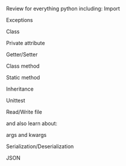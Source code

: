 Review for everything python including:
Import

Exceptions

Class

Private attribute

Getter/Setter

Class method

Static method

Inheritance

Unittest

Read/Write file

 and also learn about:

args and kwargs

Serialization/Deserialization

JSON
